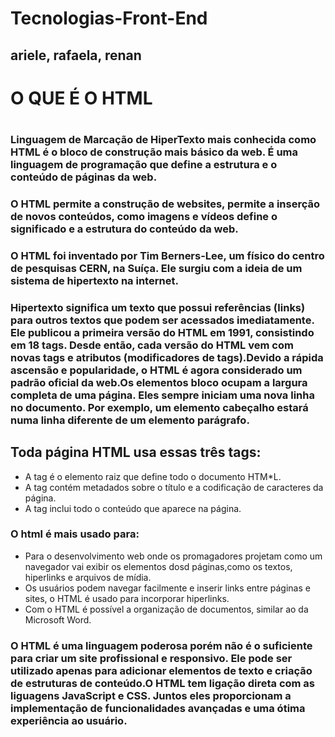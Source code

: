 # Tecnologias-Front-End

## ariele, rafaela, renan

<h1> O QUE É O HTML <h1> 


### Linguagem de Marcação de HiperTexto mais conhecida como HTML é o bloco de construção mais básico da web. É uma linguagem de programação que define a estrutura e o conteúdo de páginas da web. 
### O HTML permite a construção de websites, permite a inserção de novos conteúdos, como imagens e vídeos define o significado e a estrutura do conteúdo da web.
### O HTML foi inventado por Tim Berners-Lee, um físico do centro de pesquisas CERN, na Suíça. Ele surgiu com a ideia de um sistema de hipertexto na internet.
### Hipertexto significa um texto que possui referências (links) para outros textos que podem ser acessados imediatamente. Ele publicou a primeira versão do HTML em 1991, consistindo em 18 tags. Desde então, cada versão do HTML vem com novas tags e atributos (modificadores de tags).Devido a rápida ascensão e popularidade, o HTML é agora considerado um padrão oficial da web.Os elementos bloco ocupam a largura completa de uma página. Eles sempre iniciam uma nova linha no documento. Por exemplo, um elemento cabeçalho estará numa linha diferente de um elemento parágrafo.

## Toda página HTML usa essas três tags:
* A tag <html> é o elemento raiz que define todo o documento HTM*L.
* A tag <head> contém metadados sobre o título e a codificação de caracteres da página.
* A tag <body> inclui todo o conteúdo que aparece na página.

### O html é mais usado para:
* Para o desenvolvimento web onde os promagadores projetam como um navegador vai exibir os elementos dosd páginas,como os textos, hiperlinks e arquivos de mídia.
* Os usuários podem navegar facilmente e inserir links entre páginas e sites, o HTML é usado para incorporar hiperlinks.
* Com o HTML é possível a organização de documentos, similar ao da Microsoft Word.

### O HTML é uma linguagem poderosa porém  não é o suficiente para criar um site profissional e responsivo. Ele pode ser utilizado apenas para adicionar elementos de texto e criação de estruturas de conteúdo.O HTML tem ligação direta com as liguagens JavaScript e CSS. Juntos eles proporcionam a implementação de funcionalidades avançadas e uma ótima experiência ao usuário.
 

